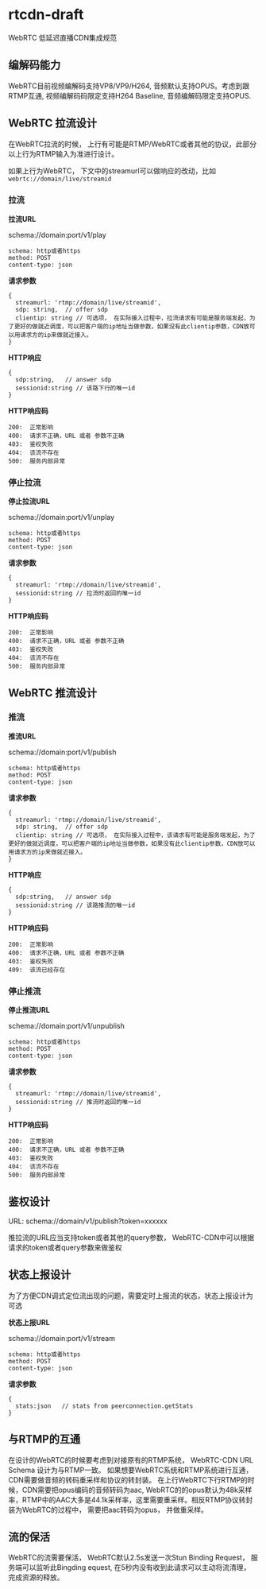 # rtcdn-draft


WebRTC 低延迟直播CDN集成规范



## 编解码能力

WebRTC目前视频编解码支持VP8/VP9/H264,  音频默认支持OPUS。考虑到跟RTMP互通, 视频编解码码限定支持H264 Baseline, 音频编解码限定支持OPUS.



## WebRTC 拉流设计

在WebRTC拉流的时候， 上行有可能是RTMP/WebRTC或者其他的协议，此部分以上行为RTMP输入为准进行设计。

如果上行为WebRTC， 下文中的streamurl可以做响应的改动，比如`webrtc://domain/live/streamid`


### 拉流

**拉流URL**

schema://domain:port/v1/play

```
schema: http或者https
method: POST
content-type: json
```

**请求参数**


```
{
  streamurl: 'rtmp://domain/live/streamid',
  sdp: string,  // offer sdp
  clientip: string // 可选项， 在实际接入过程中，拉流请求有可能是服务端发起，为了更好的做就近调度，可以把客户端的ip地址当做参数，如果没有此clientip参数，CDN放可以用请求方的ip来做就近接入。
}
```



**HTTP响应**

```
{
  sdp:string,   // answer sdp 
  sessionid:string // 该路下行的唯一id
}
```

**HTTP响应码**

```
200:  正常影响
400:  请求不正确，URL 或者 参数不正确
403:  鉴权失败
404:  该流不存在
500:  服务内部异常  
```


### 停止拉流


**停止拉流URL**

schema://domain:port/v1/unplay

```
schema: http或者https
method: POST
content-type: json
```


**请求参数**


```
{
  streamurl: 'rtmp://domain/live/streamid',
  sessionid:string // 拉流时返回的唯一id
}
```

**HTTP响应码**

```
200:  正常影响
400:  请求不正确，URL 或者 参数不正确
403:  鉴权失败
404:  该流不存在
500:  服务内部异常  
```




## WebRTC 推流设计


### 推流


**推流URL**


schema://domain:port/v1/publish

```
schema: http或者https
method: POST
content-type: json
```


**请求参数**


```
{
  streamurl: 'rtmp://domain/live/streamid',
  sdp: string,  // offer sdp
  clientip: string // 可选项， 在实际接入过程中，该请求有可能是服务端发起，为了更好的做就近调度，可以把客户端的ip地址当做参数，如果没有此clientip参数，CDN放可以用请求方的ip来做就近接入。
}
```


**HTTP响应**

```
{
  sdp:string,   // answer sdp 
  sessionid:string // 该路推流的唯一id
}
```


**HTTP响应码**


```
200:  正常影响
400:  请求不正确，URL 或者 参数不正确
403:  鉴权失败
409:  该流已经存在  
```




### 停止推流


**停止推流URL**

schema://domain:port/v1/unpublish

```
schema: http或者https
method: POST
content-type: json
```


**请求参数**


```
{
  streamurl: 'rtmp://domain/live/streamid',
  sessionid:string // 推流时返回的唯一id
}
```

**HTTP响应码**

```
200:  正常影响
400:  请求不正确，URL 或者 参数不正确
403:  鉴权失败
404:  该流不存在
500:  服务内部异常  
```



## 鉴权设计

URL: schema://domain/v1/publish?token=xxxxxx

推拉流的URL应当支持token或者其他的query参数， WebRTC-CDN中可以根据请求的token或者query参数来做鉴权




## 状态上报设计


为了方便CDN调式定位流出现的问题，需要定时上报流的状态，状态上报设计为可选


**状态上报URL**

schema://domain:port/v1/stream


```
schema: http或者https
method: POST
content-type: json
```


**请求参数**


```
{
  stats:json   // stats from peerconnection.getStats
}
```



## 与RTMP的互通

在设计的WebRTC的时候要考虑到对接原有的RTMP系统， WebRTC-CDN URL Schema 设计为与RTMP一致。 如果想要WebRTC系统和RTMP系统进行互通，CDN需要做音频的转码重采样和协议的转封装。
在上行WebRTC下行RTMP的时候，CDN需要把opus编码的音频转码为aac, WebRTC的的opus默认为48k采样率，RTMP中的AAC大多是44.1k采样率，这里需要重采样。相反RTMP协议转封装为WebRTC的过程中，
需要把aac转码为opus， 并做重采样。


## 流的保活

WebRTC的流需要保活， WebRTC默认2.5s发送一次Stun Binding Request， 服务端可以监听此Bingding equest,  在5秒内没有收到此请求可以主动将流清理， 完成资源的释放。


 